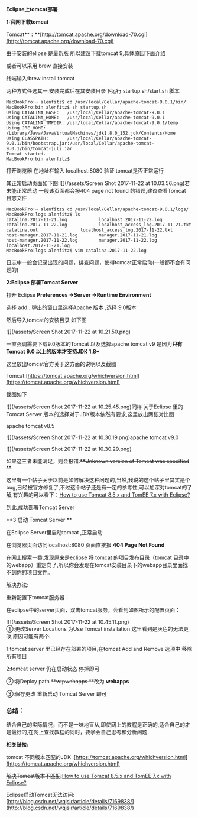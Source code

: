 **Eclipse上tomcat部署**

**1:官网下载tomcat**

Tomcat**：**[http://tomcat.apache.org/download-70.cgi](http://tomcat.apache.org/download-70.cgi)

由于安装的elipse 是最新版  所以建议下载tomcat 9,具体原因下面介绍

或者可以采用 brew 直接安装

终端输入:brew install tomcat

两种方式任选其一,安装完成后在其安装目录下运行 startup.sh/start.sh 脚本

```
MacBookPro:~ alenfitz$ cd /usr/local/Cellar/apache-tomcat-9.0.1/bin/
MacBookPro:bin alenfitz$ sh startup.sh 
Using CATALINA_BASE:   /usr/local/Cellar/apache-tomcat-9.0.1
Using CATALINA_HOME:   /usr/local/Cellar/apache-tomcat-9.0.1
Using CATALINA_TMPDIR: /usr/local/Cellar/apache-tomcat-9.0.1/temp
Using JRE_HOME:        /Library/Java/JavaVirtualMachines/jdk1.8.0_152.jdk/Contents/Home
Using CLASSPATH:       /usr/local/Cellar/apache-tomcat-9.0.1/bin/bootstrap.jar:/usr/local/Cellar/apache-tomcat-9.0.1/bin/tomcat-juli.jar
Tomcat started.
MacBookPro:bin alenfitz$
```

打开浏览器 在地址栏输入 localhost:8080 验证 tomcat是否正常运行

其正常启动页面如下图:![](/assets/Screen Shot 2017-11-22 at 10.03.56.png)若未能正常启动 一般该页面都会报404 page not found 的错误,建议查看Tomcat 日志文件

```
MacBookPro:~ alenfitz$ cd /usr/local/Cellar/apache-tomcat-9.0.1/logs/
MacBookPro:logs alenfitz$ ls
catalina.2017-11-21.log            localhost.2017-11-22.log
catalina.2017-11-22.log            localhost_access_log.2017-11-21.txt
catalina.out                localhost_access_log.2017-11-22.txt
host-manager.2017-11-21.log        manager.2017-11-21.log
host-manager.2017-11-22.log        manager.2017-11-22.log
localhost.2017-11-21.log
MacBookPro:logs alenfitz$ vim catalina.2017-11-22.log
```

日志中一般会记录出现的问题，排查问题，使得tomcat正常启动\(一般都不会有问题的\)

**2:Eclipse 部署Tomcat Server**

打开 Eclipse **Preferences -&gt;Server -&gt;Runtime Environment**

选择 add.. 弹出的窗口里选择Apache 版本 ,选择 9.0版本

然后导入tomcat的安装目录  如下图

![](/assets/Screen Shot 2017-11-22 at 10.21.50.png)

一直强调需要下载9.0版本的Tomcat 以及选择apache tomcat v9 是因为**只有Tomcat 9.0 以上的版本才支持JDK 1.8+**

这里放出tomcat官方关于这方面的说明以及截图

Tomcat:[https://tomcat.apache.org/whichversion.html](https://tomcat.apache.org/whichversion.html)

截图如下

![](/assets/Screen Shot 2017-11-22 at 10.25.45.png)同样 关于Eclipse 里的Tomcat Server 版本的选择对于JDK版本依然有要求,这里放出两张对比图

apache tomcat v8.5

![](/assets/Screen Shot 2017-11-22 at 10.30.19.png)apache tomcat v9.0

![](/assets/Screen Shot 2017-11-22 at 10.30.29.png)

如果这三者未能满足，则会报错:~~**Unknown version of Tomcat was specified **~~

这里有一个帖子关于以前是如何解决这种问题的,当然,我说的这个帖子里其实是个bug,已经被官方修复了,不过这个帖子还是有一定的参考性,可以加深对tomcat的了解,有兴趣的可以看下：[How to use Tomcat 8.5.x and TomEE 7.x with Eclipse?](https://stackoverflow.com/questions/37024876/how-to-use-tomcat-8-5-x-and-tomee-7-x-with-eclipse)

到此,成功部署Tomcat Server

**3:启动 Tomcat Server **

在Eclipse Server里启动tomcat ,正常启动

在浏览器页面访问localhost:8080 页面直接报 **404 Page Not Found**

在网上搜索一番,发现原来是eclipse 将 tomcat 的项目发布目录（tomcat 目录中的webapp）重定向了,所以你会发现在tomcat安装目录下的webapp目录里面找不到你的项目文件。

解决办法:

重新配置下tomcat服务器：

在eclipse中的server页面，双击tomcat服务，会看到如图所示的配置页面：

![](/assets/Screen Shot 2017-11-22 at 10.45.11.png)  
①:更改Server Locations 为Use Tomcat installation 这里看到是灰色的无法更改,原因可能有两个:

1:tomcat server 里已经存在部署的项目,在tomcat Add and Remove 选项中 移除所有项目

2:tomcat server 仍在启动状态 停掉即可

②:将Deploy path ~~**wtpwebapps **~~改为 **webapps**

③:保存更改 重新启动 Tomcat Server 即可

### **总结**：

结合自己的实际情况，而不是一味地盲从,即使网上的教程是正确的,适合自己的才是最好的,在网上查找教程的同时，要学会自己思考和分析问题.

**相关链接:**

tomcat 不同版本匹配的JDK :[https://tomcat.apache.org/whichversion.html](https://tomcat.apache.org/whichversion.html)

~~解决Tomcat版本不匹配~~:[How to use Tomcat 8.5.x and TomEE 7.x with Eclipse?](https://stackoverflow.com/questions/37024876/how-to-use-tomcat-8-5-x-and-tomee-7-x-with-eclipse)

Eclipse启动Tomcat无法访问:[http://blog.csdn.net/wqjsir/article/details/7169838/](http://blog.csdn.net/wqjsir/article/details/7169838/)

